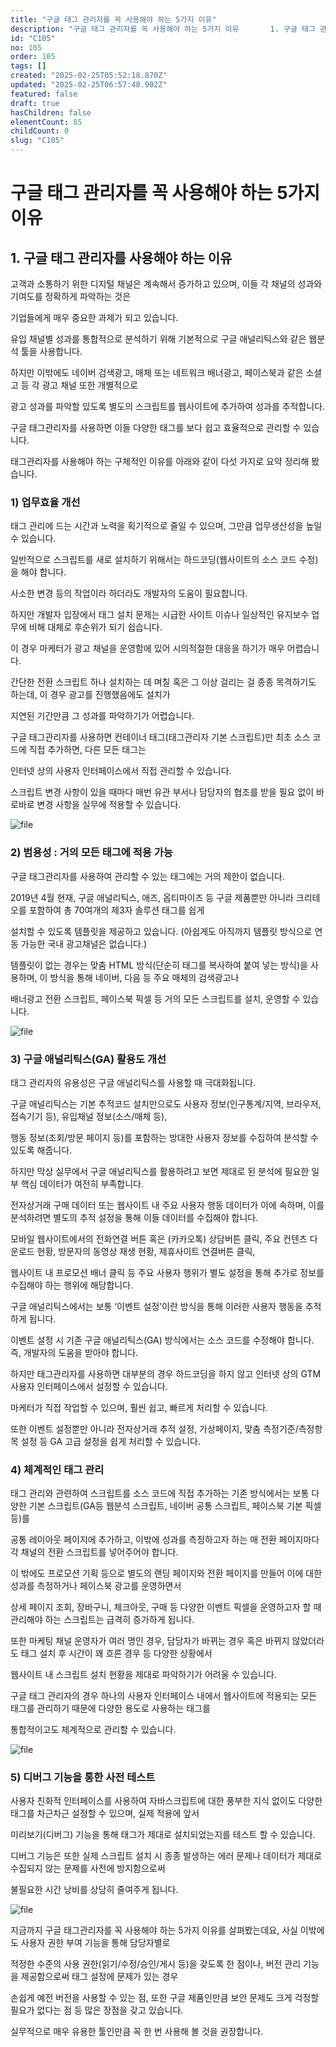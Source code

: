 ```yaml
---
title: "구글 태그 관리자를 꼭 사용해야 하는 5가지 이유"
description: "구글 태그 관리자를 꼭 사용해야 하는 5가지 이유       1. 구글 태그 관리자를 사용해야 하는 이유    고객과 소통하기 위한 디지털 채널은 계속해서 증가하고 있으며, 이들 각 채널의 성과와 기여도를 정확하게 파악하는 것은   기업들에게 매우 중요한 과제가 되..."
id: "C105"
no: 105
order: 105
tags: []
created: "2025-02-25T05:52:18.870Z"
updated: "2025-02-25T06:57:48.902Z"
featured: false
draft: true
hasChildren: false
elementCount: 85
childCount: 0
slug: "C105"
---
```


# 구글 태그 관리자를 꼭 사용해야 하는 5가지 이유



## 1. 구글 태그 관리자를 사용해야 하는 이유



고객과 소통하기 위한 디지털 채널은 계속해서 증가하고 있으며, 이들 각 채널의 성과와 기여도를 정확하게 파악하는 것은 

기업들에게 매우 중요한 과제가 되고 있습니다.

유입 채널별 성과를 통합적으로 분석하기 위해 기본적으로 구글 애널리틱스와 같은 웹분석 툴을 사용합니다. 

하지만 이밖에도 네이버 검색광고, 매체 또는 네트워크 배너광고, 페이스북과 같은 소셜 고 등 각 광고 채널 또한 개별적으로 

광고 성과를 파악할 있도록 별도의 스크립트를 웹사이트에 추가하여 성과를 추적합니다.

구글 태그관리자를 사용하면 이들 다양한 태그를 보다 쉽고 효율적으로 관리할 수 있습니다. 

태그관리자를 사용해야 하는 구체적인 이유를 아래와 같이 다섯 가지로 요약 정리해 봤습니다.



### 1) 업무효율 개선



태그 관리에 드는 시간과 노력을 획기적으로 줄일 수 있으며, 그만큼 업무생산성을 높일 수 있습니다. 

일반적으로 스크립트를 새로 설치하기 위해서는 하드코딩(웹사이트의 소스 코드 수정)을 해야 합니다. 

사소한 변경 등의 작업이라 하더라도 개발자의 도움이 필요합니다.



하지만 개발자 입장에서 태그 설치 문제는 시급한 사이트 이슈나 일상적인 유지보수 업무에 비해 대체로 후순위가 되기 쉽습니다. 

이 경우 마케터가 광고 채널을 운영함에 있어 시의적절한 대응을 하기가 매우 어렵습니다. 

간단한 전환 스크립트 하나 설치하는 데 며칠 혹은 그 이상 걸리는 걸 종종 목격하기도 하는데, 이 경우 광고를 진행했음에도 설치가 

지연된 기간만큼 그 성과를 파악하기가 어렵습니다.



구글 태그관리자를 사용하면 컨테이너 태그(태그관리자 기본 스크립트)만 최초 소스 코드에 직접 추가하면, 다른 모든 태그는 

인터넷 상의 사용자 인터페이스에서 직접 관리할 수 있습니다. 

스크립트 변경 사항이 있을 때마다 매번 유관 부서나 담당자의 협조를 받을 필요 없이 바로바로 변경 사항을 실무에 적용할 수 있습니다.



![file](/images/8cb684aca2f8fde36a4bc1ebf108c428.jpg)



### 2) 범용성 : 거의 모든 태그에 적용 가능



구글 태그관리자를 사용하여 관리할 수 있는 태그에는 거의 제한이 없습니다. 

2019년 4월 현재, 구글 애널리틱스, 애즈, 옵티마이즈 등 구글 제품뿐만 아니라 크리테오를 포함하여 총 70여개의 제3자 솔루션 태그를 쉽게 

설치할 수 있도록 템플릿을 제공하고 있습니다. (아쉽게도 아직까지 템플릿 방식으로 연동 가능한 국내 광고채널은 없습니다.)



템플릿이 없는 경우는 맞춤 HTML 방식(단순히 태그를 복사하여 붙여 넣는 방식)을 사용하며, 이 방식을 통해 네이버, 다음 등 주요 매체의 검색광고나 

배너광고 전환 스크립트, 페이스북 픽셀 등 거의 모든 스크립트를 설치, 운영할 수 있습니다.



![file](/images/2b029a5db3625f4115af50cf56bf3e64.jpg)



### 3) 구글 애널리틱스(GA) 활용도 개선



태그 관리자의 유용성은 구글 애널리틱스를 사용할 때 극대화됩니다. 

구글 애널리틱스는 기본 추적코드 설치만으로도 사용자 정보(인구통계/지역, 브라우저, 접속기기 등), 유입채널 정보(소스/매체 등), 

행동 정보(조회/방문 페이지 등)를 포함하는 방대한 사용자 정보를 수집하여 분석할 수 있도록 해줍니다.

하지만 막상 실무에서 구글 애널리틱스를 활용하려고 보면 제대로 된 분석에 필요한 일부 핵심 데이터가 여전히 부족합니다. 

전자상거래 구매 데이터 또는 웹사이트 내 주요 사용자 행동 데이터가 이에 속하며, 이를 분석하려면 별도의 추적 설정을 통해 이들 데이터를 수집해야 합니다.

모바일 웹사이트에서의 전화연결 버튼 혹은 (카카오톡) 상담버튼 클릭, 주요 컨텐츠 다운로드 현황, 방문자의 동영상 재생 현황, 제휴사이트 연결버튼 클릭, 

웹사이트 내 프로모션 배너 클릭 등 주요 사용자 행위가 별도 설정을 통해 추가로 정보를 수집해야 하는 행위에 해당합니다. 

구글 애널리틱스에서는 보통 ‘이벤트 설정’이란 방식을 통해 이러한 사용자 행동을 추적하게 됩니다.

이벤트 설정 시 기존 구글 애널리틱스(GA) 방식에서는 소스 코드를 수정해야 합니다. 즉, 개발자의 도움을 받아야 합니다. 

하지만 태그관리자를 사용하면 대부분의 경우 하드코딩을 하지 않고 인터넷 상의 GTM 사용자 인터페이스에서 설정할 수 있습니다. 

마케터가 직접 작업할 수 있으며, 훨씬 쉽고, 빠르게 처리할 수 있습니다.

또한 이벤트 설정뿐만 아니라 전자상거래 추적 설정, 가상페이지, 맞춤 측정기준/측정항목 설정 등 GA 고급 설정을 쉽게 처리할 수 있습니다.



### 4) 체계적인 태그 관리



태그 관리와 관련하여 스크립트를 소스 코드에 직접 추가하는 기존 방식에서는 보통 다양한 기본 스크립트(GA등 웹분석 스크립트, 네이버 공통 스크립트, 페이스북 기본 픽셀 등)를 

공통 레이아웃 페이지에 추가하고, 이밖에 성과를 측정하고자 하는 매 전환 페이지마다 각 채널의 전환 스크립트를 넣어주어야 합니다.

이 밖에도 프로모션 기획 등으로 별도의 랜딩 페이지와 전환 페이지를 만들어 이에 대한 성과를 측정하거나 페이스북 광고를 운영하면서 

상세 페이지 조회, 장바구니, 체크아웃, 구매 등 다양한 이벤트 픽셀을 운영하고자 할 때 관리해야 하는 스크립트는 급격히 증가하게 됩니다.

또한 마케팅 채널 운영자가 여러 명인 경우, 담당자가 바뀌는 경우 혹은 바뀌지 않았더라도 태그 설치 후 시간이 꽤 흐른 경우 등 다양한 상황에서 

웹사이트 내 스크립트 설치 현황을 제대로 파악하기가 어려울 수 있습니다.

구글 태그 관리자의 경우 하나의 사용자 인터페이스 내에서 웹사이트에 적용되는 모든 태그를 관리하기 때문에 다양한 용도로 사용하는 태그를 

통합적이고도 체계적으로 관리할 수 있습니다. 



![file](/images/bdf7c9e54f42c20d4878f3de6d67123d.jpg)



### 5) 디버그 기능을 통한 사전 테스트



사용자 친화적 인터페이스를 사용하여 자바스크립트에 대한 풍부한 지식 없이도 다양한 태그를 차근차근 설정할 수 있으며, 실제 적용에 앞서 

미리보기(디버그) 기능을 통해 태그가 제대로 설치되었는지를 테스트 할 수 있습니다.

디버그 기능은 또한 실제 스크립트 설치 시 종종 발생하는 에러 문제나 데이터가 제대로 수집되지 않는 문제를 사전에 방지함으로써

 불필요한 시간 낭비를 상당히 줄여주게 됩니다.

![file](/images/f972e21c43cb7f5322f50982a1974bd9.jpg)



지금까지 구글 태그관리자를 꼭 사용해야 하는 5가지 이유를 살펴봤는데요, 사실 이밖에도 사용자 권한 부여 기능을 통해 담당자별로 

적정한 수준의 사용 권한(읽기/수정/승인/게시 등)을 갖도록 한 점이나, 버전 관리 기능을 제공함으로써 태그 설정에 문제가 있는 경우 

손쉽게 예전 버전을 사용할 수 있는 점, 또한 구글 제품인만큼 보안 문제도 크게 걱정할 필요가 없다는 점 등 많은 장점을 갖고 있습니다. 

실무적으로 매우 유용한 툴인만큼 꼭 한 번 사용해 볼 것을 권장합니다.
